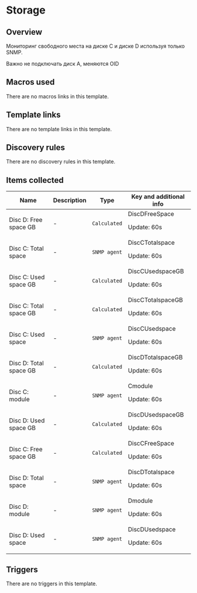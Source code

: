 # Storage

## Overview

Мониторинг свободного места на диске С и диске D используя только SNMP.


Важно не подключать диск А, меняются OID



## Macros used

There are no macros links in this template.

## Template links

There are no template links in this template.

## Discovery rules

There are no discovery rules in this template.

## Items collected

|Name|Description|Type|Key and additional info|
|----|-----------|----|----|
|Disc D: Free space GB|<p>-</p>|`Calculated`|DiscDFreeSpace<p>Update: 60s</p>|
|Disc C: Total space|<p>-</p>|`SNMP agent`|DiscCTotalspace<p>Update: 60s</p>|
|Disc C: Used space GB|<p>-</p>|`Calculated`|DiscCUsedspaceGB<p>Update: 60s</p>|
|Disc C: Total space GB|<p>-</p>|`Calculated`|DiscCTotalspaceGB<p>Update: 60s</p>|
|Disc C: Used space|<p>-</p>|`SNMP agent`|DiscCUsedspace<p>Update: 60s</p>|
|Disc D: Total space GB|<p>-</p>|`Calculated`|DiscDTotalspaceGB<p>Update: 60s</p>|
|Disc C: module|<p>-</p>|`SNMP agent`|Cmodule<p>Update: 60s</p>|
|Disc D: Used space GB|<p>-</p>|`Calculated`|DiscDUsedspaceGB<p>Update: 60s</p>|
|Disc C: Free space GB|<p>-</p>|`Calculated`|DiscCFreeSpace<p>Update: 60s</p>|
|Disc D: Total space|<p>-</p>|`SNMP agent`|DiscDTotalspace<p>Update: 60s</p>|
|Disc D: module|<p>-</p>|`SNMP agent`|Dmodule<p>Update: 60s</p>|
|Disc D: Used space|<p>-</p>|`SNMP agent`|DiscDUsedspace<p>Update: 60s</p>|


## Triggers

There are no triggers in this template.

